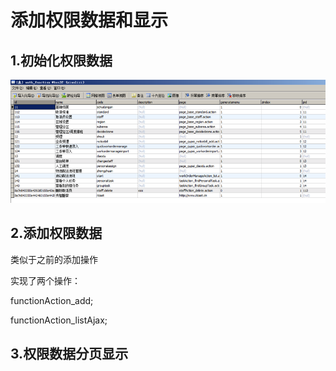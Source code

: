 # 添加权限数据和显示

## 1.初始化权限数据

![](../../../../.gitbook/assets/image%20%2828%29.png)

## 2.添加权限数据

类似于之前的添加操作

实现了两个操作：

functionAction\_add;

functionAction\_listAjax;



## 3.权限数据分页显示

